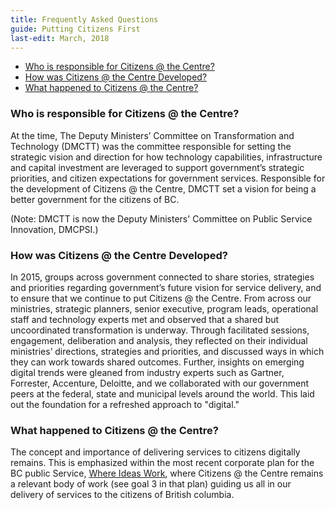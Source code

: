 ```yaml
---
title: Frequently Asked Questions
guide: Putting Citizens First
last-edit: March, 2018
---
```


<!-- TOC -->

- [Who is responsible for Citizens @ the Centre?](#who-is-responsible-for-citizens--the-centre)
- [How was Citizens @ the Centre Developed?](#how-was-citizens--the-centre-developed)
- [What happened to Citizens @ the Centre?](#what-happened-to-citizens--the-centre)

<!-- /TOC -->

### Who is responsible for Citizens @ the Centre?

At the time, The Deputy Ministers’ Committee on Transformation and Technology (DMCTT) was the committee responsible for setting the strategic vision and direction for how technology capabilities, infrastructure and capital investment are leveraged to support government’s strategic priorities, and citizen expectations for government services. Responsible for the development of Citizens @ the Centre, DMCTT set a vision for being a better government for the citizens of BC.  

(Note: DMCTT is now the Deputy Ministers' Committee on Public Service Innovation, DMCPSI.)

### How was Citizens @ the Centre Developed?

In 2015, groups across government connected to share stories, strategies and priorities regarding government’s future vision for service delivery, and to ensure that we continue to put Citizens @ the Centre. From across our ministries, strategic planners, senior executive, program leads, operational staff and technology experts met and observed that a shared but uncoordinated transformation is underway. Through facilitated sessions, engagement, deliberation and analysis, they reflected on their individual ministries’ directions, strategies and priorities, and discussed ways in which they can work towards shared outcomes. Further, insights on emerging digital trends were gleaned from industry experts such as Gartner, Forrester, Accenture, Deloitte, and we collaborated with our government peers at the federal, state and municipal levels around the world. This laid out the foundation for a refreshed approach to "digital."

### What happened to Citizens @ the Centre?

The concept and importance of delivering services to citizens digitally remains.  This is emphasized within the most recent corporate plan for the BC public Service, [Where Ideas Work](https://gww.gov.bc.ca/org/corp-plan/where-ideas-work), where Citizens @ the Centre remains a relevant body of work (see goal 3 in that plan) guiding us all in our delivery of services to the citizens of British columbia.
